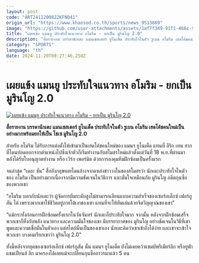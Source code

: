 ```yaml
---
layout: post
code: "ART2411200822KFND41"
origin_url: "https://www.khaosod.co.th/sports/news_9513869"
image: "https://github.com/user-attachments/assets/1af7f349-91f1-466c-9779-ae531c4b510f"
title: "เผยแข้ง แมนยู ประทับใจแนวทาง อโมริม - ยกเป็น มูรินโญ 2.0"
description: "สื่อรายงาน บรรดานักเตะ แมนเชสเตอร์ ยูไนเต็ด ประทับใจในตัว รูเบน อโมริม เฮดโค้ชคนใหม่เป็นอย่างมากพร้อมยกให้เป็น โชเซ มูรินโญ 2.0"
category: "SPORTS"
language: "th"
date: 2024-11-20T08:27:46.258Z
---
```


# เผยแข้ง แมนยู ประทับใจแนวทาง อโมริม - ยกเป็น มูรินโญ 2.0

[![เผยแข้ง แมนยู ประทับใจแนวทาง อโมริม - ยกเป็น มูรินโญ 2.0](https://www.khaosod.co.th/wpapp/uploads/2024/11/amorim-mourinho-9335.jpg "เผยแข้ง แมนยู ประทับใจแนวทาง อโมริม - ยกเป็น มูรินโญ 2.0")](https://www.khaosod.co.th/wpapp/uploads/2024/11/amorim-mourinho-9335.jpg)

**สื่อรายงาน บรรดานักเตะ แมนเชสเตอร์ ยูไนเต็ด ประทับใจในตัว รูเบน อโมริม เฮดโค้ชคนใหม่เป็นอย่างมากพร้อมยกให้เป็น โชเซ มูรินโญ 2.0**

สำหรับ อโมริม ได้รับการแต่งตั้งให้เข้ามาเป็นเฮดโค้ชคนใหม่ของ แมนฯ ยูไนเต็ด แทนที่ อีริก เทน ฮาก ที่โดนปลดออกจากตำแหน่งไปซึ่งเจ้าตัวก็เริ่มทำงานกับสโมสรใหม่แล้วตั้งแต่วันที่ 18 พ.ย.ที่ผ่านมาหลังได้รับใบอนุญาตทำงาน หรือ เวิร์ก เพอร์มิต ด้วยการลงคุมทีมฝึกซ้อมเป็นครั้งแรก

จนล่าสุด “เดอะ ซัน” สื่ออังกฤษเผยโดนอ้างจากแหล่งข่าววงในของสโมสรว่า นักเตะประทับใจในตัวของ อโมริม เป็นอย่างมากเนื่องจากมีความชัดเจนในวิธีการ และมั่นใจเหมือนกับ มูรินโญ อดีตกุนซือของพวกเขา

“อโมริม บอกกับนักเตะว่า ผู้จัดการทีมระดับสูงไม่สามารถเลียนแบบความสำเร็จของเซอร์อเล็กซ์ เฟอร์กูสัน ได้ เพราะพวกเขาใช้ชีวิตอยู่ภายใต้เงาของเขา แทนที่จะให้ทีมเล่นด้วยจิตวิญญาณของเขา”

“แม้กระทั่งก่อนการฝึกซ้อมครั้งแรกในวันจันทร์ นักเตะก็ประทับใจมาก จากนั้น หลังจากฝึกซ้อมเสร็จ พวกเขาก็ทึ่งกับพลัง แนวทาง และความมั่นใจของเขา มีบรรยากาศของ มูรินโญ อย่างชัดเจนในวิธีที่เขาพูดและความเชื่อมั่นในตัวเอง แต่สไตล์นั้นเป็นของเขาเอง นักเตะคิดว่าเขาเข้าถึงได้ง่าย และเขาจะเข้าใจพวกเขา บางคนเรียกเขาว่า มูรินโญ 2.0”

ทั้งนี้หลังจากยุคของเซอร์อเล็กซ์ เฟอร์กูสัน นั้น แมนฯ ยูไนเต็ด ยังไม่เคยคว้าแชมป์พรีเมียร์ลีก หรือยูฟ่า แชมเปียนส์ ลีก มาครองได้เลยแม้จะเปลี่ยนกุนซือถาวรมาแล้ว 5 คน